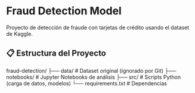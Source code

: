 # Fraud Detection Model

Proyecto de detección de fraude con tarjetas de crédito usando el dataset de Kaggle.

## 📋 Estructura del Proyecto

fraud-detection/
├── data/ # Dataset original (ignorado por Git)
├── notebooks/ # Jupyter Notebooks de análisis
├── src/ # Scripts Python (carga de datos, modelos)
└── requirements.txt # Dependencias
